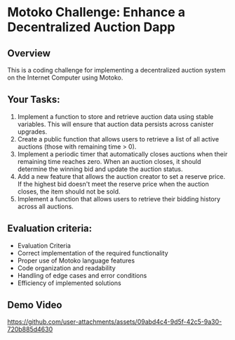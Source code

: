 # Motoko Challenge: Enhance a Decentralized Auction Dapp

## Overview
This is a coding challenge for implementing a decentralized auction system on the Internet Computer using Motoko.

## Your Tasks: 
1. Implement a function to store and retrieve auction data using stable variables. This will ensure that auction data persists across canister upgrades.
2. Create a public function that allows users to retrieve a list of all active auctions (those with remaining time > 0).
3. Implement a periodic timer that automatically closes auctions when their remaining time reaches zero. When an auction closes, it should determine the winning bid and update the auction status.
4. Add a new feature that allows the auction creator to set a reserve price. If the highest bid doesn't meet the reserve price when the auction closes, the item should not be sold.
5. Implement a function that allows users to retrieve their bidding history across all auctions.

## Evaluation criteria: 
- Evaluation Criteria
- Correct implementation of the required functionality
- Proper use of Motoko language features
- Code organization and readability
- Handling of edge cases and error conditions
- Efficiency of implemented solutions

## Demo Video
https://github.com/user-attachments/assets/09abd4c4-9d5f-42c5-9a30-720b885d4630


